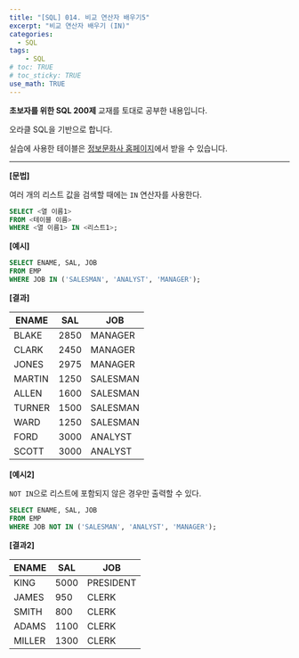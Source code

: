 ```yaml
---
title: "[SQL] 014. 비교 연산자 배우기5"
excerpt: "비교 연산자 배우기 (IN)"
categories: 
  - SQL
tags: 
    - SQL
# toc: TRUE
# toc_sticky: TRUE
use_math: TRUE
---
```


**초보자를 위한 SQL 200제** 교재를 토대로 공부한 내용입니다.

오라클 SQL을 기반으로 합니다.

실습에 사용한 테이블은 [정보문화사 홈페이지](http://infopub.co.kr/index.asp)에서 받을 수 있습니다.

---

**[문법]**

여러 개의 리스트 값을 검색할 때에는 `IN` 연산자를 사용한다.

```sql
SELECT <열 이름1>
FROM <테이블 이름>
WHERE <열 이름1> IN <리스트1>;
```


**[예시]**

```sql
SELECT ENAME, SAL, JOB
FROM EMP
WHERE JOB IN ('SALESMAN', 'ANALYST', 'MANAGER');
```


**[결과]**

ENAME|SAL|JOB
|-|-|-|
BLAKE|2850|MANAGER
CLARK|2450|MANAGER
JONES|2975|MANAGER
MARTIN|1250|SALESMAN
ALLEN|1600|SALESMAN
TURNER|1500|SALESMAN
WARD|1250|SALESMAN
FORD|3000|ANALYST
SCOTT|3000|ANALYST


**[예시2]**

`NOT IN`으로 리스트에 포함되지 않은 경우만 출력할 수 있다.

```sql
SELECT ENAME, SAL, JOB
FROM EMP
WHERE JOB NOT IN ('SALESMAN', 'ANALYST', 'MANAGER');
```


**[결과2]**

ENAME|SAL|JOB
|-|-|-|
KING|5000|PRESIDENT
JAMES|950|CLERK
SMITH|800|CLERK
ADAMS|1100|CLERK
MILLER|1300|CLERK